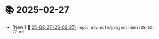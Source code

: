 # 📚 2025-02-27
- [New!] 📗 [25-02-27 (25-02-27)](https://til.qriosity.dev/dev-note/project-doki/25-02-27) `repo: dev-note/project-doki/25-02-27.md`

